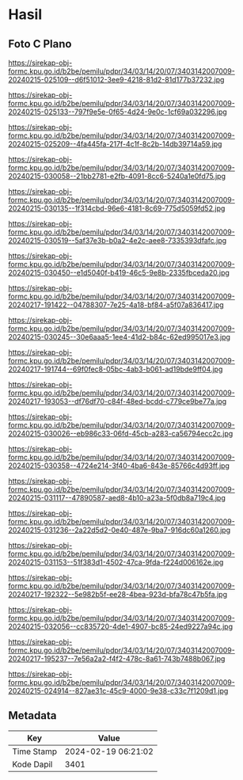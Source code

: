 # Hasil

## Foto C Plano

https://sirekap-obj-formc.kpu.go.id/b2be/pemilu/pdpr/34/03/14/20/07/3403142007009-20240215-025109--d6f51012-3ee9-4218-81d2-81d177b37232.jpg

https://sirekap-obj-formc.kpu.go.id/b2be/pemilu/pdpr/34/03/14/20/07/3403142007009-20240215-025133--797f9e5e-0f65-4d24-9e0c-1cf69a032296.jpg

https://sirekap-obj-formc.kpu.go.id/b2be/pemilu/pdpr/34/03/14/20/07/3403142007009-20240215-025209--4fa445fa-217f-4c1f-8c2b-14db39714a59.jpg

https://sirekap-obj-formc.kpu.go.id/b2be/pemilu/pdpr/34/03/14/20/07/3403142007009-20240215-030058--21bb2781-e2fb-4091-8cc6-5240a1e0fd75.jpg

https://sirekap-obj-formc.kpu.go.id/b2be/pemilu/pdpr/34/03/14/20/07/3403142007009-20240215-030135--1f314cbd-96e6-4181-8c69-775d5059fd52.jpg

https://sirekap-obj-formc.kpu.go.id/b2be/pemilu/pdpr/34/03/14/20/07/3403142007009-20240215-030519--5af37e3b-b0a2-4e2c-aee8-7335393dfafc.jpg

https://sirekap-obj-formc.kpu.go.id/b2be/pemilu/pdpr/34/03/14/20/07/3403142007009-20240215-030450--e1d5040f-b419-46c5-9e8b-2335fbceda20.jpg

https://sirekap-obj-formc.kpu.go.id/b2be/pemilu/pdpr/34/03/14/20/07/3403142007009-20240217-191422--04788307-7e25-4a18-bf84-a5f07a836417.jpg

https://sirekap-obj-formc.kpu.go.id/b2be/pemilu/pdpr/34/03/14/20/07/3403142007009-20240215-030245--30e6aaa5-1ee4-41d2-b84c-62ed995017e3.jpg

https://sirekap-obj-formc.kpu.go.id/b2be/pemilu/pdpr/34/03/14/20/07/3403142007009-20240217-191744--69f0fec8-05bc-4ab3-b061-ad19bde9ff04.jpg

https://sirekap-obj-formc.kpu.go.id/b2be/pemilu/pdpr/34/03/14/20/07/3403142007009-20240217-193053--df76df70-c84f-48ed-bcdd-c779ce9be77a.jpg

https://sirekap-obj-formc.kpu.go.id/b2be/pemilu/pdpr/34/03/14/20/07/3403142007009-20240215-030026--eb986c33-06fd-45cb-a283-ca56794ecc2c.jpg

https://sirekap-obj-formc.kpu.go.id/b2be/pemilu/pdpr/34/03/14/20/07/3403142007009-20240215-030358--4724e214-3f40-4ba6-843e-85766c4d93ff.jpg

https://sirekap-obj-formc.kpu.go.id/b2be/pemilu/pdpr/34/03/14/20/07/3403142007009-20240215-031117--47890587-aed8-4b10-a23a-5f0db8a719c4.jpg

https://sirekap-obj-formc.kpu.go.id/b2be/pemilu/pdpr/34/03/14/20/07/3403142007009-20240215-031236--2a22d5d2-0e40-487e-9ba7-916dc60a1260.jpg

https://sirekap-obj-formc.kpu.go.id/b2be/pemilu/pdpr/34/03/14/20/07/3403142007009-20240215-031153--51f383d1-4502-47ca-9fda-f224d006162e.jpg

https://sirekap-obj-formc.kpu.go.id/b2be/pemilu/pdpr/34/03/14/20/07/3403142007009-20240217-192322--5e982b5f-ee28-4bea-923d-bfa78c47b5fa.jpg

https://sirekap-obj-formc.kpu.go.id/b2be/pemilu/pdpr/34/03/14/20/07/3403142007009-20240215-032056--cc835720-4de1-4907-bc85-24ed9227a94c.jpg

https://sirekap-obj-formc.kpu.go.id/b2be/pemilu/pdpr/34/03/14/20/07/3403142007009-20240217-195237--7e56a2a2-f4f2-478c-8a61-743b7488b067.jpg

https://sirekap-obj-formc.kpu.go.id/b2be/pemilu/pdpr/34/03/14/20/07/3403142007009-20240215-024914--827ae31c-45c9-4000-9e38-c33c7f1209d1.jpg


## Metadata

| Key        | Value               |
| ---------- | ------------------- |
| Time Stamp | 2024-02-19 06:21:02 |
| Kode Dapil | 3401                |



